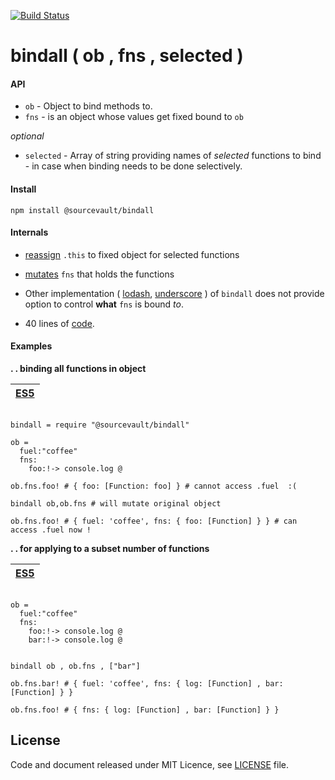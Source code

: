 [![Build Status](https://travis-ci.org/sourcevault/bindall.svg?branch=travis)](https://travis-ci.org/sourcevault/bindall)

# bindall ( ob , fns  , selected )

#### API
- `ob` - Object to bind methods to.
- `fns` - is an object whose values get fixed bound to `ob`

*optional*

- `selected` - Array of string providing names of *selected* functions to bind - in case when binding needs to be done selectively.



#### Install

```
npm install @sourcevault/bindall
```

#### Internals

- [reassign](https://github.com/sourcevault/bindall/blob/7e6208f6157b19a43133822233ff65aee130e274/main.ls#L1) ```.this``` to fixed object for selected functions

- [mutates](https://github.com/sourcevault/bindall/blob/7e6208f6157b19a43133822233ff65aee130e274/main.ls#L11) `fns` that holds the functions

- Other implementation ( [lodash](http://devdocs.io/lodash~4/index#bindall), [underscore](http://underscorejs.org/#bindall) ) of `bindall` does not provide option to control **what** `fns` is bound *to*.

- 40 lines of [code](https://github.com/sourcevault/bindall/blob/7e6208f6157b19a43133822233ff65aee130e274/main.ls#L3-L13).



#### Examples

**. . binding all functions in object** 

|[ES5](https://github.com/sourcevault/bindall/tree/master) |
| --- |

```livescript

bindall = require "@sourcevault/bindall"

ob = 
  fuel:"coffee"
  fns:
    foo:!-> console.log @

ob.fns.foo! # { foo: [Function: foo] } # cannot access .fuel  :(

bindall ob,ob.fns # will mutate original object

ob.fns.foo! # { fuel: 'coffee', fns: { foo: [Function] } } # can access .fuel now !

```
**. . for applying to a subset number of functions**

|[ES5](https://github.com/sourcevault/bindall/tree/master) |
| --- |

```livescript

ob = 
  fuel:"coffee"
  fns:
    foo:!-> console.log @
    bar:!-> console.log @


bindall ob , ob.fns , ["bar"]

ob.fns.bar! # { fuel: 'coffee', fns: { log: [Function] , bar: [Function] } }  

ob.fns.foo! # { fns: { log: [Function] , bar: [Function] } }  

```


## License

Code and document released under MIT Licence, see [LICENSE](https://github.com/sourcevault/bindall/blob/livescript/LICENCE) file.